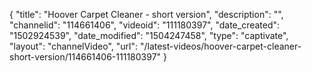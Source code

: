 {
    "title": "Hoover Carpet Cleaner - short version",
    "description": "",
    "channelid": "114661406",
    "videoid": "111180397",
    "date_created": "1502924539",
    "date_modified": "1504247458",
    "type": "captivate",
    "layout": "channelVideo",
    "url": "\/latest-videos\/hoover-carpet-cleaner-short-version\/114661406-111180397"
}
